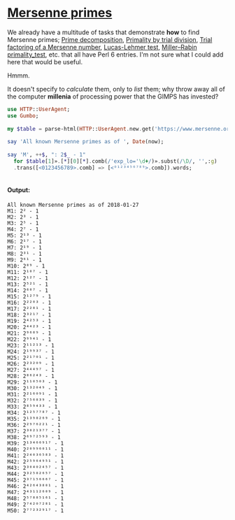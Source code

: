 [1]: https://rosettacode.org/wiki/Mersenne_primes

# [Mersenne primes][1]

We already have a multitude of tasks that demonstrate **how** to find Mersenne primes; [Prime decomposition](https://rosettacode.org/wiki/Prime_decomposition), [Primality by trial division](https://rosettacode.org/wiki/Primality_by_trial_division), [Trial factoring of a Mersenne number](https://rosettacode.org/wiki/Trial_factoring_of_a_Mersenne_number), [Lucas-Lehmer test](https://rosettacode.org/wiki/Lucas-Lehmer_test), [Miller–Rabin primality_test](https://rosettacode.org/wiki/Miller%E2%80%93Rabin_primality_test), etc. that all have Perl 6 entries. I'm not sure what I could add here that would be useful.



Hmmm.



It doesn't specify to *calculate* them, only to *list* them; why throw away all of the computer **millenia** of processing power that the GIMPS has invested?

```raku
use HTTP::UserAgent;
use Gumbo;
 
my $table = parse-html(HTTP::UserAgent.new.get('https://www.mersenne.org/primes/').content, :TAG<table>);
 
say 'All known Mersenne primes as of ', Date(now);
 
say 'M', ++$, ": 2$_ - 1"
  for $table[1]».[*][0][*].comb(/'exp_lo='\d+/)».subst(/\D/, '',:g)
  .trans([<0123456789>.comb] => [<⁰¹²³⁴⁵⁶⁷⁸⁹>.comb]).words;
 
```

#### Output:
```
All known Mersenne primes as of 2018-01-27
M1: 2² - 1
M2: 2³ - 1
M3: 2⁵ - 1
M4: 2⁷ - 1
M5: 2¹³ - 1
M6: 2¹⁷ - 1
M7: 2¹⁹ - 1
M8: 2³¹ - 1
M9: 2⁶¹ - 1
M10: 2⁸⁹ - 1
M11: 2¹⁰⁷ - 1
M12: 2¹²⁷ - 1
M13: 2⁵²¹ - 1
M14: 2⁶⁰⁷ - 1
M15: 2¹²⁷⁹ - 1
M16: 2²²⁰³ - 1
M17: 2²²⁸¹ - 1
M18: 2³²¹⁷ - 1
M19: 2⁴²⁵³ - 1
M20: 2⁴⁴²³ - 1
M21: 2⁹⁶⁸⁹ - 1
M22: 2⁹⁹⁴¹ - 1
M23: 2¹¹²¹³ - 1
M24: 2¹⁹⁹³⁷ - 1
M25: 2²¹⁷⁰¹ - 1
M26: 2²³²⁰⁹ - 1
M27: 2⁴⁴⁴⁹⁷ - 1
M28: 2⁸⁶²⁴³ - 1
M29: 2¹¹⁰⁵⁰³ - 1
M30: 2¹³²⁰⁴⁹ - 1
M31: 2²¹⁶⁰⁹¹ - 1
M32: 2⁷⁵⁶⁸³⁹ - 1
M33: 2⁸⁵⁹⁴³³ - 1
M34: 2¹²⁵⁷⁷⁸⁷ - 1
M35: 2¹³⁹⁸²⁶⁹ - 1
M36: 2²⁹⁷⁶²²¹ - 1
M37: 2³⁰²¹³⁷⁷ - 1
M38: 2⁶⁹⁷²⁵⁹³ - 1
M39: 2¹³⁴⁶⁶⁹¹⁷ - 1
M40: 2²⁰⁹⁹⁶⁰¹¹ - 1
M41: 2²⁴⁰³⁶⁵⁸³ - 1
M42: 2²⁵⁹⁶⁴⁹⁵¹ - 1
M43: 2³⁰⁴⁰²⁴⁵⁷ - 1
M44: 2³²⁵⁸²⁶⁵⁷ - 1
M45: 2³⁷¹⁵⁶⁶⁶⁷ - 1
M46: 2⁴²⁶⁴³⁸⁰¹ - 1
M47: 2⁴³¹¹²⁶⁰⁹ - 1
M48: 2⁵⁷⁸⁸⁵¹⁶¹ - 1
M49: 2⁷⁴²⁰⁷²⁸¹ - 1
M50: 2⁷⁷²³²⁹¹⁷ - 1
```